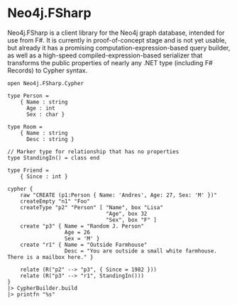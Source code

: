 # Neo4j.FSharp

Neo4j.FSharp is a client library for the Neo4j graph database, intended for use from F#.
It is currently in proof-of-concept stage and is not yet usable, but already it has
a promising computation-expression-based query builder, as well as a high-speed 
compiled-expression-based serializer that transforms the public properties of nearly
any .NET type (including F# Records) to Cypher syntax.

    open Neo4j.FSharp.Cypher

    type Person =
        { Name : string
          Age : int
          Sex : char }

    type Room =
        { Name : string
          Desc : string }

    // Marker type for relationship that has no properties
    type StandingIn() = class end

    type Friend =
        { Since : int }

    cypher {
        raw "CREATE (p1:Person { Name: 'Andres', Age: 27, Sex: 'M' })"
        createEmpty "n1" "Foo"
        createType "p2" "Person" [ "Name", box "Lisa"
                                   "Age", box 32
                                   "Sex", box "F" ]
        create "p3" { Name = "Random J. Person"
                      Age = 26
                      Sex = 'M' }
        create "r1" { Name = "Outside Farmhouse"
                      Desc = "You are outside a small white farmhouse. There is a mailbox here." }

        relate (R("p2" --> "p3", { Since = 1982 }))
        relate (R("p3" --> "r1", StandingIn()))
    }
    |> CypherBuilder.build
    |> printfn "%s"